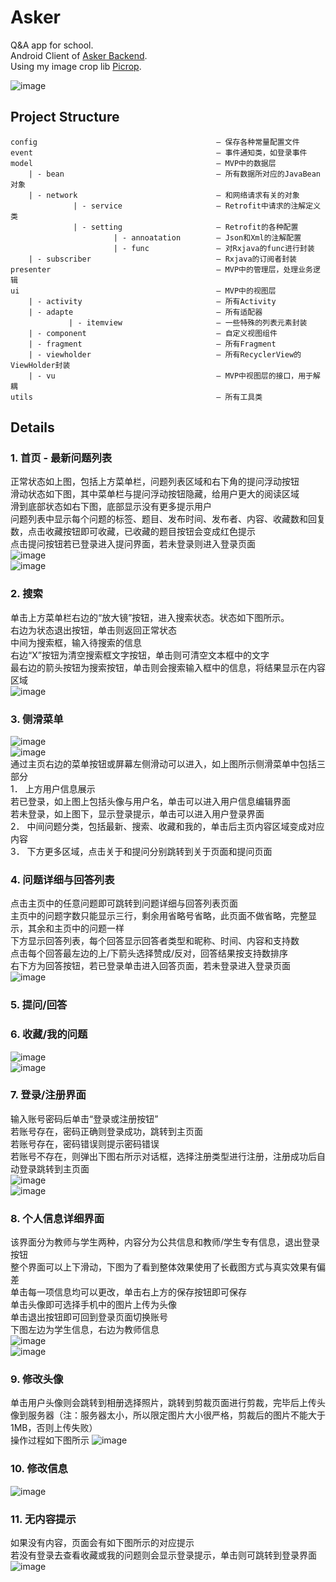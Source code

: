 # Asker
Q&amp;A app for school. <br />
Android Client of [Asker Backend](https://github.com/moiling/Asker_Backend). <br />
Using my image crop lib [Picrop](https://github.com/moiling/PiCrop). <br />

![image](https://raw.githubusercontent.com/moiling/Asker/master/pic/icon.png)

## Project Structure
```
config                                        – 保存各种常量配置文件
event                                         – 事件通知类，如登录事件
model                                         – MVP中的数据层
    | - bean                                  – 所有数据所对应的JavaBean对象
    | - network                               – 和网络请求有关的对象
              | - service                     – Retrofit中请求的注解定义类
              | - setting                     – Retrofit的各种配置
                       | - annoatation        – Json和Xml的注解配置
                       | - func               – 对Rxjava的func进行封装
    | - subscriber                            – Rxjava的订阅者封装
presenter                                     – MVP中的管理层，处理业务逻辑
ui                                            – MVP中的视图层
    | - activity                              – 所有Activity
    | - adapte                                – 所有适配器
             | - itemview                     – 一些特殊的列表元素封装
    | - component                             – 自定义视图组件
    | - fragment                              – 所有Fragment
    | - viewholder                            – 所有RecyclerView的ViewHolder封装
    | - vu                                    – MVP中视图层的接口，用于解耦
utils                                         – 所有工具类
```

## Details
### 1.	首页 - 最新问题列表
正常状态如上图，包括上方菜单栏，问题列表区域和右下角的提问浮动按钮<br />
滑动状态如下图，其中菜单栏与提问浮动按钮隐藏，给用户更大的阅读区域<br />
滑到底部状态如右下图，底部显示没有更多提示用户<br />
问题列表中显示每个问题的标签、题目、发布时间、发布者、内容、收藏数和回复数，点击收藏按钮即可收藏，已收藏的题目按钮会变成红色提示<br />
点击提问按钮若已登录进入提问界面，若未登录则进入登录页面<br />
![image](https://raw.githubusercontent.com/moiling/Asker/master/pic/1.png)<br />
![image](https://raw.githubusercontent.com/moiling/Asker/master/pic/2.png)<br />

### 2.	搜索
单击上方菜单栏右边的“放大镜”按钮，进入搜索状态。状态如下图所示。<br />
右边为状态退出按钮，单击则返回正常状态<br />
中间为搜索框，输入待搜索的信息<br />
右边“X”按钮为清空搜索框文字按钮，单击则可清空文本框中的文字<br />
最右边的箭头按钮为搜索按钮，单击则会搜索输入框中的信息，将结果显示在内容区域<br />
![image](https://raw.githubusercontent.com/moiling/Asker/master/pic/3.png)<br />

### 3.	侧滑菜单
![image](https://raw.githubusercontent.com/moiling/Asker/master/pic/4.png)<br />
![image](https://raw.githubusercontent.com/moiling/Asker/master/pic/5.png)<br />
通过主页右边的菜单按钮或屏幕左侧滑动可以进入，如上图所示侧滑菜单中包括三部分<br />
1．	上方用户信息展示<br />
若已登录，如上图上包括头像与用户名，单击可以进入用户信息编辑界面<br />
若未登录，如上图下，显示登录提示，单击可以进入用户登录界面<br />
2．	中间问题分类，包括最新、搜索、收藏和我的，单击后主页内容区域变成对应内容<br />
3．	下方更多区域，点击关于和提问分别跳转到关于页面和提问页面<br />

### 4.	问题详细与回答列表
点击主页中的任意问题即可跳转到问题详细与回答列表页面<br />
主页中的问题字数只能显示三行，剩余用省略号省略，此页面不做省略，完整显示，其余和主页中的问题一样<br />
下方显示回答列表，每个回答显示回答者类型和昵称、时间、内容和支持数<br />
点击每个回答最左边的上/下箭头选择赞成/反对，回答结果按支持数排序<br />
右下方为回答按钮，若已登录单击进入回答页面，若未登录进入登录页面<br />
![image](https://raw.githubusercontent.com/moiling/Asker/master/pic/6.png)<br />

### 5.	提问/回答
### 6.	收藏/我的问题
![image](https://raw.githubusercontent.com/moiling/Asker/master/pic/7.png)<br />
![image](https://raw.githubusercontent.com/moiling/Asker/master/pic/8.png)<br />

### 7.	登录/注册界面
输入账号密码后单击“登录或注册按钮”<br />
若账号存在，密码正确则登录成功，跳转到主页面<br />
若账号存在，密码错误则提示密码错误<br />
若账号不存在，则弹出下图右所示对话框，选择注册类型进行注册，注册成功后自动登录跳转到主页面<br />
![image](https://raw.githubusercontent.com/moiling/Asker/master/pic/9.png)<br />
![image](https://raw.githubusercontent.com/moiling/Asker/master/pic/10.png)<br />

### 8.	个人信息详细界面
该界面分为教师与学生两种，内容分为公共信息和教师/学生专有信息，退出登录按钮<br />
整个界面可以上下滑动，下图为了看到整体效果使用了长截图方式与真实效果有偏差<br />
单击每一项信息均可以更改，单击右上方的保存按钮即可保存<br />
单击头像即可选择手机中的图片上传为头像<br />
单击退出按钮即可回到登录页面切换账号<br />
下图左边为学生信息，右边为教师信息<br />
![image](https://raw.githubusercontent.com/moiling/Asker/master/pic/11.png)<br />
![image](https://raw.githubusercontent.com/moiling/Asker/master/pic/12.png)<br />

### 9.	修改头像
单击用户头像则会跳转到相册选择照片，跳转到剪裁页面进行剪裁，完毕后上传头像到服务器（注：服务器太小，所以限定图片大小很严格，剪裁后的图片不能大于1MB，否则上传失败）<br />
操作过程如下图所示
![image](https://raw.githubusercontent.com/moiling/Asker/master/pic/13.png)<br />

### 10.	修改信息
![image](https://raw.githubusercontent.com/moiling/Asker/master/pic/15.png)<br />

### 11.	无内容提示
如果没有内容，页面会有如下图所示的对应提示<br />
若没有登录去查看收藏或我的问题则会显示登录提示，单击则可跳转到登录界面<br />
![image](https://raw.githubusercontent.com/moiling/Asker/master/pic/16.png)<br />
